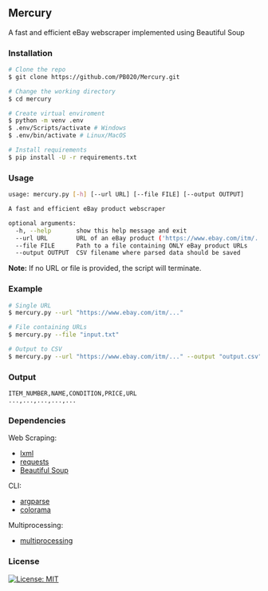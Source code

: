 ## Mercury

A fast and efficient eBay webscraper implemented using Beautiful Soup 

### Installation
```bash
# Clone the repo
$ git clone https://github.com/PB020/Mercury.git

# Change the working directory
$ cd mercury

# Create virtual enviroment
$ python -m venv .env
$ .env/Scripts/activate # Windows
$ .env/bin/activate # Linux/MacOS

# Install requirements
$ pip install -U -r requirements.txt
```

### Usage
```bash
usage: mercury.py [-h] [--url URL] [--file FILE] [--output OUTPUT]

A fast and efficient eBay product webscraper

optional arguments:
  -h, --help       show this help message and exit
  --url URL        URL of an eBay product ('https://www.ebay.com/itm/...')
  --file FILE      Path to a file containing ONLY eBay product URLs
  --output OUTPUT  CSV filename where parsed data should be saved
```

**Note:** If no URL or file is provided, the script will terminate.

### Example
```bash
# Single URL
$ mercury.py --url "https://www.ebay.com/itm/..."

# File containing URLs
$ mercury.py --file "input.txt"

# Output to CSV
$ mercury.py --url "https://www.ebay.com/itm/..." --output "output.csv"
```

### Output
```csv
ITEM_NUMBER,NAME,CONDITION,PRICE,URL
...,...,...,...,...
```

### Dependencies
Web Scraping:
* [lxml](https://pypi.org/project/lxml/)
* [requests](https://pypi.org/project/requests/)
* [Beautiful Soup](https://www.crummy.com/software/BeautifulSoup/)

CLI:
* [argparse](https://pypi.org/project/argparse/)
* [colorama](https://pypi.org/project/colorama/)

Multiprocessing:
* [multiprocessing](https://pypi.org/project/multiprocessing/)
### License
[![License: MIT](https://img.shields.io/badge/License-MIT-yellow.svg)](https://opensource.org/licenses/MIT)